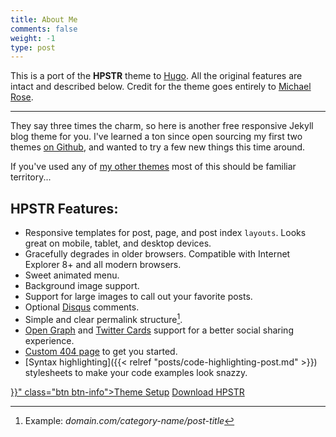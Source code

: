 ```yaml
---
title: About Me
comments: false
weight: -1
type: post
---
```

This is a port of the **HPSTR** theme to [Hugo](https://gohugo.io). All the original features are intact and described below. Credit for the theme goes entirely to [Michael Rose](http://github.com/mmistakes).

---
They say three times the charm, so here is another free responsive Jekyll blog theme for you. I've learned a ton since open sourcing my first two themes [on Github](http://github.com/mmistakes), and wanted to try a few new things this time around.

If you've used any of [my other themes](http://mademistakes.com/work/jekyll-themes/) most of this should be familiar territory...

## HPSTR Features:

* Responsive templates for post, page, and post index `layouts`. Looks great on mobile, tablet, and desktop devices.
* Gracefully degrades in older browsers. Compatible with Internet Explorer 8+ and all modern browsers.  
* Sweet animated menu.
* Background image support.
* Support for large images to call out your favorite posts.
* Optional [Disqus](http://disqus.com) comments.
* Simple and clear permalink structure[^1].
* [Open Graph](https://developers.facebook.com/docs/opengraph/) and [Twitter Cards](https://dev.twitter.com/docs/cards) support for a better social sharing experience.
* [Custom 404 page](/404.html) to get you started.
* [Syntax highlighting]({{< relref "posts/code-highlighting-post.md" >}}) stylesheets to make your code examples look snazzy.

<div markdown="0"><a href="{{< relref "theme-setup.md" >}}" class="btn btn-info">Theme Setup</a> <a href="https://github.com/dldx/hpstr-hugo-theme" class="btn btn-success">Download HPSTR</a></div>

[^1]: Example: *domain.com/category-name/post-title*
